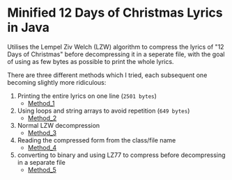 # Minified 12 Days of Christmas Lyrics in Java

Utilises the Lempel Ziv Welch (LZW) algorithm to compress the lyrics of "12 Days of Christmas" before decompressing it in a seperate file, with the goal of using as few bytes as possible to print the whole lyrics.

There are three different methods which I tried, each subsequent one becoming slightly more ridiculous:

1. Printing the entire lyrics on one line (```2501 bytes```)
   - [Method_1](https://github.com/AlanSmithCS/12-days-of-Christmas/tree/main/Method_1)
2. Using loops and string arrays to avoid repetition (```649 bytes```)
   - [Method_2](https://github.com/AlanSmithCS/12-days-of-Christmas/tree/main/Method_1)
3. Normal LZW decompression
   - [Method_3](https://github.com/AlanSmithCS/12-days-of-Christmas/tree/main/Method_2)
4. Reading the compressed form from the class/file name
   - [Method_4](https://github.com/AlanSmithCS/12-days-of-Christmas/tree/main/Method_3)
5. converting to binary and using LZ77 to compress before decompressing in a separate file
   - [Method_5](#)
